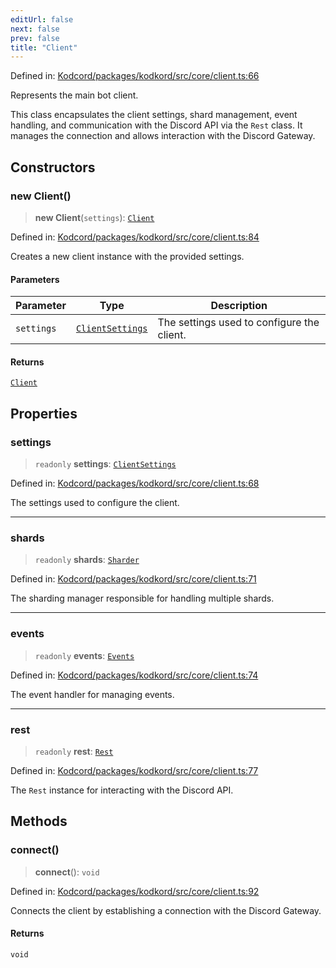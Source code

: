 ```yaml
---
editUrl: false
next: false
prev: false
title: "Client"
---
```


Defined in: [Kodcord/packages/kodkord/src/core/client.ts:66](https://github.com/KodekoStudios/Kodcord/blob/6ab19d75069161c7cd299514170ea69cc40eca30/packages/kodkord/src/core/client.ts#L66)

Represents the main bot client.

This class encapsulates the client settings, shard management, event handling, and
communication with the Discord API via the `Rest` class. It manages the connection
and allows interaction with the Discord Gateway.

## Constructors

### new Client()

> **new Client**(`settings`): [`Client`](/api-kodkord/classes/client/)

Defined in: [Kodcord/packages/kodkord/src/core/client.ts:84](https://github.com/KodekoStudios/Kodcord/blob/6ab19d75069161c7cd299514170ea69cc40eca30/packages/kodkord/src/core/client.ts#L84)

Creates a new client instance with the provided settings.

#### Parameters

| Parameter | Type | Description |
| ------ | ------ | ------ |
| `settings` | [`ClientSettings`](/api-kodkord/type-aliases/clientsettings/) | The settings used to configure the client. |

#### Returns

[`Client`](/api-kodkord/classes/client/)

## Properties

### settings

> `readonly` **settings**: [`ClientSettings`](/api-kodkord/type-aliases/clientsettings/)

Defined in: [Kodcord/packages/kodkord/src/core/client.ts:68](https://github.com/KodekoStudios/Kodcord/blob/6ab19d75069161c7cd299514170ea69cc40eca30/packages/kodkord/src/core/client.ts#L68)

The settings used to configure the client.

***

### shards

> `readonly` **shards**: [`Sharder`](/api-kodkord/classes/sharder/)

Defined in: [Kodcord/packages/kodkord/src/core/client.ts:71](https://github.com/KodekoStudios/Kodcord/blob/6ab19d75069161c7cd299514170ea69cc40eca30/packages/kodkord/src/core/client.ts#L71)

The sharding manager responsible for handling multiple shards.

***

### events

> `readonly` **events**: [`Events`](/api-kodkord/interfaces/events/)

Defined in: [Kodcord/packages/kodkord/src/core/client.ts:74](https://github.com/KodekoStudios/Kodcord/blob/6ab19d75069161c7cd299514170ea69cc40eca30/packages/kodkord/src/core/client.ts#L74)

The event handler for managing events.

***

### rest

> `readonly` **rest**: [`Rest`](/api-kodkord/classes/rest/)

Defined in: [Kodcord/packages/kodkord/src/core/client.ts:77](https://github.com/KodekoStudios/Kodcord/blob/6ab19d75069161c7cd299514170ea69cc40eca30/packages/kodkord/src/core/client.ts#L77)

The `Rest` instance for interacting with the Discord API.

## Methods

### connect()

> **connect**(): `void`

Defined in: [Kodcord/packages/kodkord/src/core/client.ts:92](https://github.com/KodekoStudios/Kodcord/blob/6ab19d75069161c7cd299514170ea69cc40eca30/packages/kodkord/src/core/client.ts#L92)

Connects the client by establishing a connection with the Discord Gateway.

#### Returns

`void`
